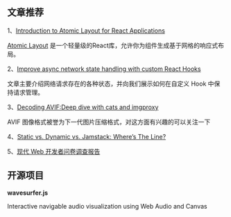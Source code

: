 ## 文章推荐
1、[Introduction to Atomic Layout for React Applications](https://blog.bitsrc.io/introduction-to-atomic-layout-for-react-applications-3bfe5427d69a)

[Atomic Layout](https://github.com/kettanaito/atomic-layout) 是一个轻量级的React库，允许你为组件生成基于网格的响应式布局。

2、[Improve async network state handling with custom React Hooks](https://blog.logrocket.com/improve-async-network-state-handling-custom-react-hooks/)

文章主要介绍网络请求存在的各种状态，并向我们展示如何在自定义 Hook 中保持请求管理。


3、[Decoding AVIF:Deep dive with cats and imgproxy](https://evilmartians.com/chronicles/decoding-avif-deep-dive-with-cats-and-imgproxy)

AVIF 图像格式被誉为下一代图片压缩格式，对这方面有兴趣的可以关注一下

4、[Static vs. Dynamic vs. Jamstack: Where’s The Line?](https://css-tricks.com/static-vs-dynamic-vs-jamstack-wheres-the-line/)

5、[现代 Web 开发者问卷调查报告](https://mp.weixin.qq.com/s/HAg0sidNNkANoQZjXAChdg)

## 开源项目

**wavesurfer.js**

Interactive navigable audio visualization using Web Audio and Canvas
